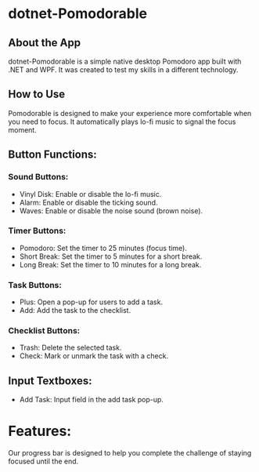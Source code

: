 # dotnet-Pomodorable

## About the App
dotnet-Pomodorable is a simple native desktop Pomodoro app built with .NET and WPF. It was created to test my skills in a different technology.

## How to Use

Pomodorable is designed to make your experience more comfortable when you need to focus. It automatically plays lo-fi music to signal the focus moment.

## Button Functions:

### Sound Buttons:

- Vinyl Disk: Enable or disable the lo-fi music.
- Alarm: Enable or disable the ticking sound.
- Waves: Enable or disable the noise sound (brown noise).

### Timer Buttons:

- Pomodoro: Set the timer to 25 minutes (focus time).
- Short Break: Set the timer to 5 minutes for a short break.
- Long Break: Set the timer to 10 minutes for a long break.

### Task Buttons:

- Plus: Open a pop-up for users to add a task.
- Add: Add the task to the checklist.

### Checklist Buttons:

- Trash: Delete the selected task.
- Check: Mark or unmark the task with a check.

## Input Textboxes:

- Add Task: Input field in the add task pop-up.

# Features:

Our progress bar is designed to help you complete the challenge of staying focused until the end.